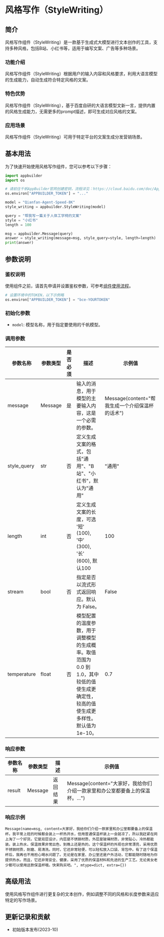 # 风格写作（StyleWriting）

## 简介
风格写作组件（StyleWriting）是一款基于生成式大模型进行文本创作的工具，支持多种风格，包括B站、小红书等，适用于编写文案、广告等多种场景。

### 功能介绍
风格写作组件（StyleWriting）根据用户的输入内容和风格要求，利用大语言模型的生成能力，自动生成符合特定风格的文案。


### 特色优势
风格写作组件（StyleWriting），基于百度自研的大语言模型文新一言，提供内置的风格生成能力，无需更多的prompt描述，即可生成对应风格的文案。


### 应用场景
风格写作组件（StyleWriting）可用于特定平台的文案生成分发营销场景。


## 基本用法

为了快速开始使用风格写作组件，您可以参考以下步骤：

```python
import appbuilder
import os

# 请前往千帆AppBuilder官网创建密钥，流程详见：https://cloud.baidu.com/doc/AppBuilder/s/Olq6grrt6#1%E3%80%81%E5%88%9B%E5%BB%BA%E5%AF%86%E9%92%A5
os.environ["APPBUILDER_TOKEN"] = "..."

model = "Qianfan-Agent-Speed-8K"
style_writing = appbuilder.StyleWriting(model)

query = "帮我写一篇关于人体工学椅的文案"
style = "小红书"
length = 100

msg = appbuilder.Message(query)
answer = style_writing(message=msg, style_query=style, length=length)
print(answer)
```

## 参数说明

### 鉴权说明
使用组件之前，请首先申请并设置鉴权参数，可参考[组件使用流程](https://cloud.baidu.com/doc/AppBuilder/s/Olq6grrt6#1%E3%80%81%E5%88%9B%E5%BB%BA%E5%AF%86%E9%92%A5)。
```python
# 设置环境中的TOKEN，以下示例略
os.environ["APPBUILDER_TOKEN"] = "bce-YOURTOKEN"
```

### 初始化参数
- `model`: 模型名称，用于指定要使用的千帆模型。

### 调用参数
|参数名称 |参数类型 |是否必须 |描述 |示例值|
|--------|--------|--------|----|------|
|message |Message  |是 |输入的消息，用于模型的主要输入内容，这是一个必需的参数。 |Message(content="帮我生成一个介绍保温杯的话术") |
|style_query |str |否 |定义生成文案的格式，包括"通用"、"B站"、"小红书"，默认为"通用" |"通用" |
|length |int |否 |定义生成文案的长度，可选 '短' (100), '中' (300), '长' (600), 默认100 |100 |
|stream |bool | 否 |指定是否以流式形式返回响应。默认为 False。 |False |
|temperature |float | 否 |模型配置的温度参数，用于调整模型的生成概率。取值范围为 0.0 到 1.0，其中较低的值使生成更确定性，较高的值使生成更多样性。默认值为 1e-10。 |0.7 |

### 响应参数
|参数名称 |参数类型 |描述 |示例值|
|--------|--------|----|------|
|result  |Message  |返回结果|Message(content="大家好，我给你们介绍一款家里和办公室都要备上的保温杯。...")|

### 响应示例
```
Message(name=msg, content=大家好，我给你们介绍一款家里和办公室都要备上的保温杯。我平常上班的时候都会装上一杯热开水，但用普通保温杯装上一会就凉了，所以我赶紧在网上淘了一个好货。它是双层设计，内层是不锈钢材质，外层是玻璃材质，非常贴心，冷热都能装。装上热水，保温效果非常出色，到晚上还是热的。这个保温杯的外观也非常漂亮，采用优质不锈钢材质，耐磨、易清洗。同时，它还非常轻便，可以轻松放入口袋、背包中。有了这个保温杯后，我再也不用担心喝水问题了。无论是在家里、办公室还是户外活动，它都能随时随地为你提供热水。而且，它还非常安全、健康，采用了优质的保温材料和先进的生产工艺。无论男女老少都可以使用这款保温杯哦。快来购买吧。", mtype=dict, extra={})
```

## 高级用法

使用风格写作组件进行更复杂的文本创作，例如调整不同的风格和长度参数来适应特定的写作场景。

## 更新记录和贡献

- 初始版本发布(2023-10)
